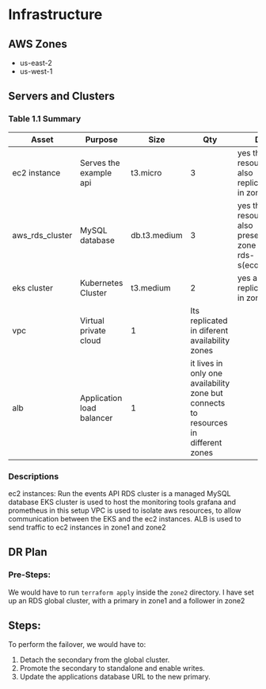 # Infrastructure

## AWS Zones
* us-east-2
* us-west-1

## Servers and Clusters

### Table 1.1 Summary
| Asset      | Purpose           | Size                                                                   | Qty                                                             | DR                                                                                                           |
|--------------|-------------------|------------------------------------------------------------------------|-----------------------------------------------------------------|--------------------------------------------------------------------------------------------------------------|
| ec2 instance | Serves the example api| t3.micro | 3 | yes this resource is also replicated in zone 2 |
| aws_rds_cluster | MySQL database | db.t3.medium | 3 | yes this resource is also present in zone 2 as rds-s(econdary) |
| eks cluster | Kubernetes Cluster | t3.medium | 2 | yes also replicated in zone 2
| vpc | Virtual private cloud | 1 | Its replicated in diferent availability zones
| alb | Application load balancer | 1 | it lives in only one availability zone but connects to resources in different zones


### Descriptions
ec2 instances: Run the events API
RDS cluster is a managed MySQL database
EKS cluster is used to host the monitoring tools grafana and prometheus in this setup
VPC is used to isolate aws resources, to allow communication between the EKS and the ec2 instances.
ALB is used to send traffic to ec2 instances in zone1 and zone2

## DR Plan
### Pre-Steps:
We would have to run `terraform apply` inside the `zone2` directory.
I have set up an RDS global cluster, with a primary in zone1 and a follower in zone2

## Steps:
To perform the failover, we would have to:

1. Detach the secondary from the global cluster.
2. Promote the secondary to standalone and enable writes.
3. Update the applications database URL to the new primary.

